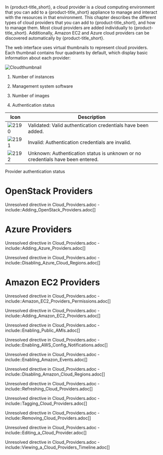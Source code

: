 In {product-title\_short}, a cloud provider is a cloud computing
environment that you can add to a {product-title\_short} appliance to
manage and interact with the resources in that environment. This chapter
describes the different types of cloud providers that you can add to
{product-title\_short}, and how to manage them. Most cloud providers are
added individually to {product-title\_short}. Additionally, Amazon EC2
and Azure cloud providers can be discovered automatically by
{product-title\_short}.

The web interface uses virtual thumbnails to represent cloud providers.
Each thumbnail contains four quadrants by default, which display basic
information about each provider:

![Cloudthumbnail](Cloudthumbnail.png)

1.  Number of instances

2.  Management system software

3.  Number of images

4.  Authentication status

| Icon              | Description                                                                    |
| ----------------- | ------------------------------------------------------------------------------ |
| ![2190](2190.png) | Validated: Valid authentication credentials have been added.                   |
| ![2191](2191.png) | Invalid: Authentication credentials are invalid.                               |
| ![2192](2192.png) | Unknown: Authentication status is unknown or no credentials have been entered. |

Provider authentication status

# OpenStack Providers

Unresolved directive in Cloud\_Providers.adoc -
include::Adding\_OpenStack\_Providers.adoc\[\]

# Azure Providers

Unresolved directive in Cloud\_Providers.adoc -
include::Adding\_Azure\_Providers.adoc\[\]

Unresolved directive in Cloud\_Providers.adoc -
include::Disabling\_Azure\_Cloud\_Regions.adoc\[\]

# Amazon EC2 Providers

Unresolved directive in Cloud\_Providers.adoc -
include::Amazon\_EC2\_Providers\_Permissions.adoc\[\]

Unresolved directive in Cloud\_Providers.adoc -
include::Adding\_Amazon\_EC2\_Providers.adoc\[\]

Unresolved directive in Cloud\_Providers.adoc -
include::Enabling\_Public\_AMIs.adoc\[\]

Unresolved directive in Cloud\_Providers.adoc -
include::Enabling\_AWS\_Config\_Notifications.adoc\[\]

Unresolved directive in Cloud\_Providers.adoc -
include::Enabling\_Amazon\_Events.adoc\[\]

Unresolved directive in Cloud\_Providers.adoc -
include::Disabling\_Amazon\_Cloud\_Regions.adoc\[\]

Unresolved directive in Cloud\_Providers.adoc -
include::Refreshing\_Cloud\_Providers.adoc\[\]

Unresolved directive in Cloud\_Providers.adoc -
include::Tagging\_Cloud\_Providers.adoc\[\]

Unresolved directive in Cloud\_Providers.adoc -
include::Removing\_Cloud\_Providers.adoc\[\]

Unresolved directive in Cloud\_Providers.adoc -
include::Editing\_a\_Cloud\_Provider.adoc\[\]

Unresolved directive in Cloud\_Providers.adoc -
include::Viewing\_a\_Cloud\_Providers\_Timeline.adoc\[\]
